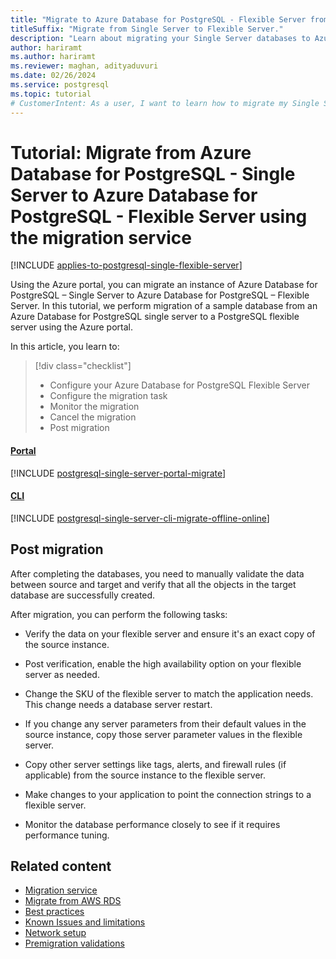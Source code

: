 ```yaml
---
title: "Migrate to Azure Database for PostgreSQL - Flexible Server from Single Server"
titleSuffix: "Migrate from Single Server to Flexible Server."
description: "Learn about migrating your Single Server databases to Azure Database for PostgreSQL Flexible Server by using the Azure portal or CLI commands."
author: hariramt
ms.author: hariramt
ms.reviewer: maghan, adityaduvuri
ms.date: 02/26/2024
ms.service: postgresql
ms.topic: tutorial
# CustomerIntent: As a user, I want to learn how to migrate my Single Server databases to Azure Database for PostgreSQL Flexible Server using the Azure portal, so that I can take advantage of the flexibility and scalability offered by the Flexible Server.
---
```


# Tutorial: Migrate from Azure Database for PostgreSQL - Single Server to Azure Database for PostgreSQL - Flexible Server using the migration service

[!INCLUDE [applies-to-postgresql-single-flexible-server](../../includes/applies-to-postgresql-single-flexible-server.md)]

Using the Azure portal, you can migrate an instance of Azure Database for PostgreSQL – Single Server to Azure Database for PostgreSQL – Flexible Server. In this tutorial, we perform migration of a sample database from an Azure Database for PostgreSQL single server to a PostgreSQL flexible server using the Azure portal.

In this article, you learn to:
> [!div class="checklist"]
>
> - Configure your Azure Database for PostgreSQL Flexible Server
> - Configure the migration task
> - Monitor the migration
> - Cancel the migration
> - Post migration

#### [Portal](#tab/portal)

[!INCLUDE [postgresql-single-server-portal-migrate](includes/postgresql-single-server-portal-migrate.md)]

#### [CLI](#tab/cli)

[!INCLUDE [postgresql-single-server-cli-migrate-offline-online](includes/postgresql-single-server-cli-migrate.md)]

## Post migration

After completing the databases, you need to manually validate the data between source and target and verify that all the objects in the target database are successfully created.

After migration, you can perform the following tasks:

- Verify the data on your flexible server and ensure it's an exact copy of the source instance.

- Post verification, enable the high availability option on your flexible server as needed.

- Change the SKU of the flexible server to match the application needs. This change needs a database server restart.

- If you change any server parameters from their default values in the source instance, copy those server parameter values in the flexible server.

- Copy other server settings like tags, alerts, and firewall rules (if applicable) from the source instance to the flexible server.

- Make changes to your application to point the connection strings to a flexible server.

- Monitor the database performance closely to see if it requires performance tuning.

## Related content

- [Migration service](concepts-migration-service-postgresql.md)
- [Migrate from AWS RDS](tutorial-migration-service-offline-aws.md)
- [Best practices](best-practices-migration-service-postgresql.md)
- [Known Issues and limitations](concepts-known-issues-migration-service.md)
- [Network setup](how-to-network-setup-migration-service.md)
- [Premigration validations](concepts-premigration-migration-service.md)
